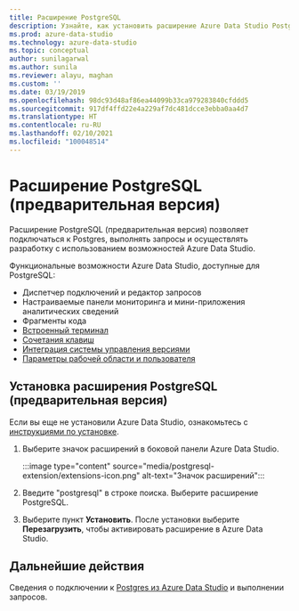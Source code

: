 ```yaml
---
title: Расширение PostgreSQL
description: Узнайте, как установить расширение Azure Data Studio PostgreSQL. Оно позволяет подключаться к базам данных Postgres, выполнять запросы и разрабатывать их.
ms.prod: azure-data-studio
ms.technology: azure-data-studio
ms.topic: conceptual
author: sunilagarwal
ms.author: sunila
ms.reviewer: alayu, maghan
ms.custom: ''
ms.date: 03/19/2019
ms.openlocfilehash: 98dc93d48af86ea44099b33ca979283840cfddd5
ms.sourcegitcommit: 917df4ffd22e4a229af7dc481dcce3ebba0aa4d7
ms.translationtype: HT
ms.contentlocale: ru-RU
ms.lasthandoff: 02/10/2021
ms.locfileid: "100048514"
---
```

# <a name="postgresql-extension-preview"></a>Расширение PostgreSQL (предварительная версия)

Расширение PostgreSQL (предварительная версия) позволяет подключаться к Postgres, выполнять запросы и осуществлять разработку с использованием возможностей Azure Data Studio. 

Функциональные возможности Azure Data Studio, доступные для PostgreSQL:

- Диспетчер подключений и редактор запросов
- Настраиваемые панели мониторинга и мини-приложения аналитических сведений
- Фрагменты кода
- [Встроенный терминал](../integrated-terminal.md)
- [Сочетания клавиш](../keyboard-shortcuts.md)
- [Интеграция системы управления версиями](../source-control.md)
- [Параметры рабочей области и пользователя](../settings.md)

## <a name="install-the-postgresql-extension-preview"></a>Установка расширения PostgreSQL (предварительная версия)

Если вы еще не установили Azure Data Studio, ознакомьтесь с [инструкциями по установке](../download-azure-data-studio.md).

1. Выберите значок расширений в боковой панели Azure Data Studio.

    :::image type="content" source="media/postgresql-extension/extensions-icon.png" alt-text="Значок расширений":::

2. Введите "postgresql" в строке поиска. Выберите расширение PostgreSQL.

3. Выберите пункт **Установить**. После установки выберите **Перезагрузить**, чтобы активировать расширение в Azure Data Studio.

## <a name="next-steps"></a>Дальнейшие действия

Сведения о подключении к [Postgres из Azure Data Studio](../quickstart-postgres.md) и выполнении запросов.
